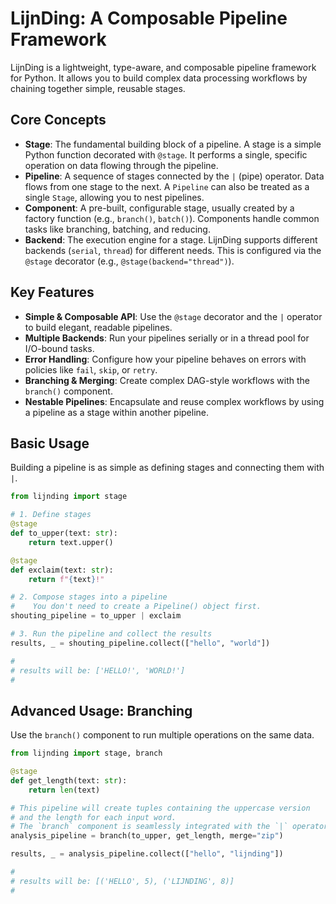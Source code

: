 # LijnDing: A Composable Pipeline Framework

LijnDing is a lightweight, type-aware, and composable pipeline framework for Python. It allows you to build complex data processing workflows by chaining together simple, reusable stages.

## Core Concepts

- **Stage**: The fundamental building block of a pipeline. A stage is a simple Python function decorated with `@stage`. It performs a single, specific operation on data flowing through the pipeline.
- **Pipeline**: A sequence of stages connected by the `|` (pipe) operator. Data flows from one stage to the next. A `Pipeline` can also be treated as a single `Stage`, allowing you to nest pipelines.
- **Component**: A pre-built, configurable stage, usually created by a factory function (e.g., `branch()`, `batch()`). Components handle common tasks like branching, batching, and reducing.
- **Backend**: The execution engine for a stage. LijnDing supports different backends (`serial`, `thread`) for different needs. This is configured via the `@stage` decorator (e.g., `@stage(backend="thread")`).

## Key Features

- **Simple & Composable API**: Use the `@stage` decorator and the `|` operator to build elegant, readable pipelines.
- **Multiple Backends**: Run your pipelines serially or in a thread pool for I/O-bound tasks.
- **Error Handling**: Configure how your pipeline behaves on errors with policies like `fail`, `skip`, or `retry`.
- **Branching & Merging**: Create complex DAG-style workflows with the `branch()` component.
- **Nestable Pipelines**: Encapsulate and reuse complex workflows by using a pipeline as a stage within another pipeline.

## Basic Usage

Building a pipeline is as simple as defining stages and connecting them with `|`.

```python
from lijnding import stage

# 1. Define stages
@stage
def to_upper(text: str):
    return text.upper()

@stage
def exclaim(text: str):
    return f"{text}!"

# 2. Compose stages into a pipeline
#    You don't need to create a Pipeline() object first.
shouting_pipeline = to_upper | exclaim

# 3. Run the pipeline and collect the results
results, _ = shouting_pipeline.collect(["hello", "world"])

#
# results will be: ['HELLO!', 'WORLD!']
#
```

## Advanced Usage: Branching

Use the `branch()` component to run multiple operations on the same data.

```python
from lijnding import stage, branch

@stage
def get_length(text: str):
    return len(text)

# This pipeline will create tuples containing the uppercase version
# and the length for each input word.
# The `branch` component is seamlessly integrated with the `|` operator.
analysis_pipeline = branch(to_upper, get_length, merge="zip")

results, _ = analysis_pipeline.collect(["hello", "lijnding"])

#
# results will be: [('HELLO', 5), ('LIJNDING', 8)]
#
```
